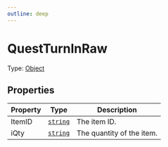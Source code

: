 ```yaml
---
outline: deep
---
```


# QuestTurnInRaw

Type: [Object](https://developer.mozilla.org/en-US/docs/Web/JavaScript/Reference/Global_Objects/Object)


## Properties
| Property | Type | Description |
| -------- | ---- | ----------- |
| ItemID | <code><a href="https://developer.mozilla.org/en-us/docs/web/javascript/reference/global_objects/string">string</a></code> | The item ID. |
| iQty | <code><a href="https://developer.mozilla.org/en-us/docs/web/javascript/reference/global_objects/string">string</a></code> | The quantity of the item. |